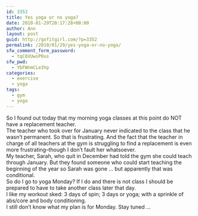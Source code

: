 ```yaml
---
id: 3352
title: Yes yoga or no yoga?
date: 2010-01-29T20:17:28+00:00
author: Ann
layout: post
guid: http://gofitgirl.com/?p=3352
permalink: /2010/01/29/yes-yoga-or-no-yoga/
sfw_comment_form_password:
  - tqC6VUwsP0us
sfw_pwd:
  - YbFWnmCLe3hp
categories:
  - exercise
  - yoga
tags:
  - gym
  - yoga
---
```

So I found out today that my morning yoga classes at this point do NOT have a replacement teacher.  
The teacher who took over for January never indicated to the class that he wasn&#8217;t permanent. So that is frustrating. And the fact that the teacher in charge of all teachers at the gym is struggling to find a replacement is even more frustrating&#8211;though I don&#8217;t fault her whatsoever.  
My teacher, Sarah, who quit in December had told the gym she could teach through January. But they found someone who could start teaching the beginning of the year so Sarah was gone &#8230; but apparently that was conditional.  
So do I go to yoga Monday? If I do and there is not class I should be prepared to have to take another class later that day.  
I like my workout sked: 3 days of spin; 3 days or yoga; with a sprinkle of abs/core and body conditioning.  
I still don&#8217;t know what my plan is for Monday. Stay tuned &#8230;